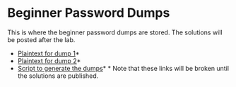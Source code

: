 # Beginner Password Dumps  

This is where the beginner password dumps are stored.  The solutions will be posted after the lab.  
* [Plaintext for dump 1](https://github.com/JonZeolla/Presentation_Materials/tree/Password-Cracking_2015-09-24/Beginner/Password_Dumps/.Solutions/Dump1-Beginner-Plaintext.txt)\*  
* [Plaintext for dump 2](https://github.com/JonZeolla/Presentation_Materials/tree/Password-Cracking_2015-09-24/Beginner/Password_Dumps/.Solutions/Dump2-Beginner-Plaintext.txt)\*  
* [Script to generate the dumps](https://github.com/JonZeolla/Presentation_Materials/tree/Password-Cracking_2015-09-24/Beginner/Password_Dumps/.Solutions/Gen-Beginner.sh)\*
\* Note that these links will be broken until the solutions are published.  

